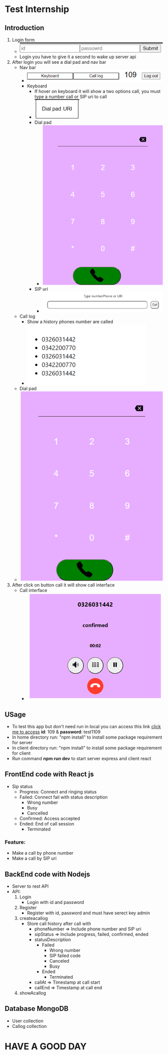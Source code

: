 # Test Internship

## Introduction

1. Login form
   - ![Login-form](./assets/login_form.png)
   - Login you have to give it a second to wake up server api
2. After login you will see a dial pad and nav bar
   - Nav bar
     - ![nav-bar](./assets/nav-bar.png)
     - Keyboard
       - If hover on keyboard it will show a two options call, you must type a number call or SIP uri to call
       - ![sip-uri-&-dial-pad](./assets/sd.png)
       - Dial pad
         - ![dial-pad](./assets/dial-pad.png)
       - SIP uri
         - ![sip-uri](./assets/sip-uri.png)
   - Call log
     - Show a history phones number are called
     - ![callog-interface](./assets/callog-interface.png)
   - Dial pad
   - ![dial-pad](./assets/dial-pad.png)
3. After click on button call it will show call interface
   - Call interface
     - ![call-interface](./assets/call-interface.png)

## USage

- To test this app but don't need run in local you can access this link [click me to access](https://keen-jennings-4487b7.netlify.app/) **id**: 109 & **password**: test1109
- In home directory run: "npm install" to install some package requirement for server
- In client directory run: "npm install" to install some package requirement for client
- Run command **npm run dev** to start server express and client react

## FrontEnd code with React js

- Sip status
  - Progress: Connect and ringing status
  - Failed: Connect fail with status description
    - Wrong number
    - Busy
    - Cancelled
  - Confirmed: Access accepted
  - Ended: End of call session
    - Terminated

### Feature:

- Make a call by phone number
- Make a call by SIP uri

## BackEnd code with Nodejs

- Server to rest API
- API:
  1. Login
     - Login with id and password
  2. Register
     - Register with id, password and must have serect key admin
  3. createacallog
     - Store call history after call with
       - phoneNumber => Include phone number and SIP uri
       - sipStatus => Include progress, failed, confirmed, ended
       - statusDescription
         - Failed
           - Wrong number
           - SIP failed code
           - Canceled
           - Busy
         - Ended
           - Terminated
       - callAt => Timestamp at call start
       - callEnd => Timestamp at call end
  4. showAcallog

## Database MongoDB

- User collection
- Callog collection

# HAVE A GOOD DAY
